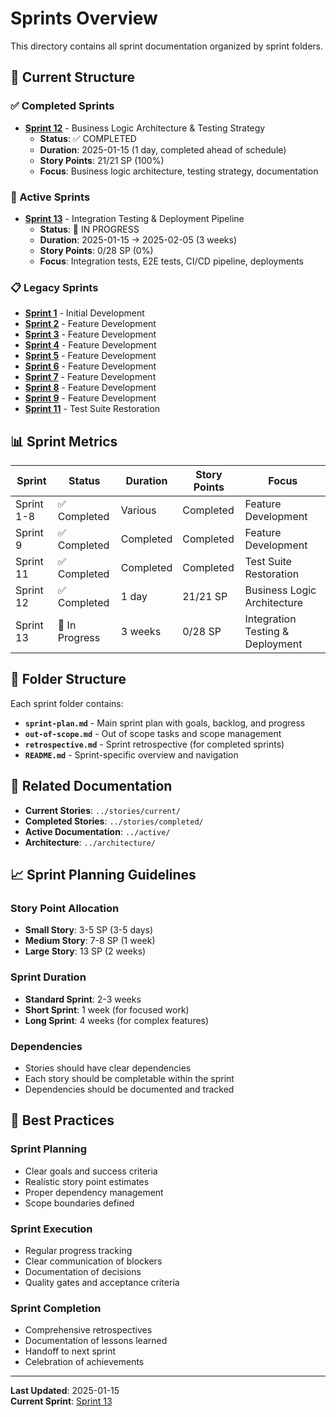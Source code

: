 # Sprints Overview

This directory contains all sprint documentation organized by sprint folders.

## 📁 Current Structure

### ✅ Completed Sprints

- **[Sprint 12](./sprint-12/)** - Business Logic Architecture & Testing Strategy
  - **Status**: ✅ COMPLETED
  - **Duration**: 2025-01-15 (1 day, completed ahead of schedule)
  - **Story Points**: 21/21 SP (100%)
  - **Focus**: Business logic architecture, testing strategy, documentation

### 🔄 Active Sprints

- **[Sprint 13](./sprint-13/)** - Integration Testing & Deployment Pipeline
  - **Status**: 🔄 IN PROGRESS
  - **Duration**: 2025-01-15 → 2025-02-05 (3 weeks)
  - **Story Points**: 0/28 SP (0%)
  - **Focus**: Integration tests, E2E tests, CI/CD pipeline, deployments

### 📋 Legacy Sprints

- **[Sprint 1](./sprint-1/)** - Initial Development
- **[Sprint 2](./sprint-2/)** - Feature Development
- **[Sprint 3](./sprint-3/)** - Feature Development
- **[Sprint 4](./sprint-4/)** - Feature Development
- **[Sprint 5](./sprint-5/)** - Feature Development
- **[Sprint 6](./sprint-6/)** - Feature Development
- **[Sprint 7](./sprint-7/)** - Feature Development
- **[Sprint 8](./sprint-8/)** - Feature Development
- **[Sprint 9](./sprint-9/)** - Feature Development
- **[Sprint 11](./sprint-11/)** - Test Suite Restoration

## 📊 Sprint Metrics

| Sprint     | Status         | Duration  | Story Points | Focus                            |
| ---------- | -------------- | --------- | ------------ | -------------------------------- |
| Sprint 1-8 | ✅ Completed   | Various   | Completed    | Feature Development              |
| Sprint 9   | ✅ Completed   | Completed | Completed    | Feature Development              |
| Sprint 11  | ✅ Completed   | Completed | Completed    | Test Suite Restoration           |
| Sprint 12  | ✅ Completed   | 1 day     | 21/21 SP     | Business Logic Architecture      |
| Sprint 13  | 🔄 In Progress | 3 weeks   | 0/28 SP      | Integration Testing & Deployment |

## 📁 Folder Structure

Each sprint folder contains:

- **`sprint-plan.md`** - Main sprint plan with goals, backlog, and progress
- **`out-of-scope.md`** - Out of scope tasks and scope management
- **`retrospective.md`** - Sprint retrospective (for completed sprints)
- **`README.md`** - Sprint-specific overview and navigation

## 🔗 Related Documentation

- **Current Stories**: `../stories/current/`
- **Completed Stories**: `../stories/completed/`
- **Active Documentation**: `../active/`
- **Architecture**: `../architecture/`

## 📈 Sprint Planning Guidelines

### Story Point Allocation

- **Small Story**: 3-5 SP (3-5 days)
- **Medium Story**: 7-8 SP (1 week)
- **Large Story**: 13 SP (2 weeks)

### Sprint Duration

- **Standard Sprint**: 2-3 weeks
- **Short Sprint**: 1 week (for focused work)
- **Long Sprint**: 4 weeks (for complex features)

### Dependencies

- Stories should have clear dependencies
- Each story should be completable within the sprint
- Dependencies should be documented and tracked

## 🎯 Best Practices

### Sprint Planning

- Clear goals and success criteria
- Realistic story point estimates
- Proper dependency management
- Scope boundaries defined

### Sprint Execution

- Regular progress tracking
- Clear communication of blockers
- Documentation of decisions
- Quality gates and acceptance criteria

### Sprint Completion

- Comprehensive retrospectives
- Documentation of lessons learned
- Handoff to next sprint
- Celebration of achievements

---

**Last Updated**: 2025-01-15  
**Current Sprint**: [Sprint 13](./sprint-13/)
